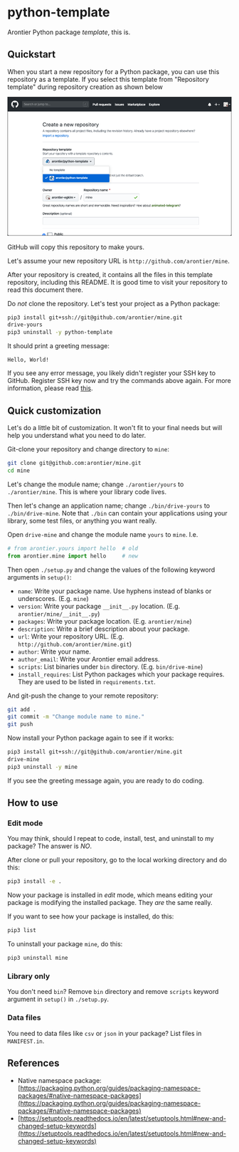 # python-template

Arontier Python package *template*, this is.

## Quickstart

When you start a new repository for a Python package,
you can use this repository as a template.
If you select this template from "Repository template"
during repository creation as shown below

![docs/template.png](docs/template.png)

GitHub will copy this repository to make yours.

Let's assume your new repository URL is `http://github.com/arontier/mine`.

After your repository is created, it contains all the files
in this template repository, including this README.
It is good time to visit your repository to read this document there.

Do *not* clone the repository.
Let's test your project as a Python package:

```bash
pip3 install git+ssh://git@github.com/arontier/mine.git
drive-yours
pip3 uninstall -y python-template
```

It should print a greeting message:

```
Hello, World!
```

If you see any error message,
you likely didn't register your SSH key to GitHub.
Register SSH key now and try the commands above again.
For more information, please read [this](https://help.github.com/en/github/authenticating-to-github/adding-a-new-ssh-key-to-your-github-account).

## Quick customization

Let's do a little bit of customization.
It won't fit to your final needs but will help you understand what you need to do later.

Git-clone your repository and change directory to `mine`:

```bash
git clone git@github.com:arontier/mine.git
cd mine
```

Let's change the module name;
change `./arontier/yours` to `./arontier/mine`.
This is where your library code lives.

Then let's change an application name;
change `./bin/drive-yours` to `./bin/drive-mine`.
Note that `./bin` can contain your applications
using your library, some test files, or anything you want really.

Open `drive-mine` and change the module name `yours` to `mine`. I.e.

```python
# from arontier.yours import hello  # old
from arontier.mine import hello     # new
```

Then open `./setup.py` and change the values of the following keyword arguments in `setup()`:

* `name`: Write your package name. Use hyphens instead of blanks or underscores. (E.g. `mine`)
* `version`: Write your package `__init__.py` location. (E.g. `arontier/mine/__init__.py`)
* `packages`: Write your package location. (E.g. `arontier/mine`)
* `description`: Write a brief description about your package.
* `url`: Write your repository URL. (E.g. `http://github.com/arontier/mine.git`)
* `author`: Write your name.
* `author_email`: Write your Arontier email address.
* `scripts`: List binaries under `bin` directory. (E.g. `bin/drive-mine`)
* `install_requires`: List Python packages which your package requires. They are used to be listed in `requirements.txt`.

And git-push the change to your remote repository:

```bash
git add .
git commit -m "Change module name to mine."
git push
```

Now install your Python package again to see if it works:

```bash
pip3 install git+ssh://git@github.com/arontier/mine.git
drive-mine
pip3 uninstall -y mine
```

If you see the greeting message again, you are ready to do coding.


## How to use

### Edit mode

You may think, should I repeat to code, install, test, and uninstall to my package?
The answer is *NO*.

After clone or pull your repository, go to the local working directory and do this:

```bash
pip3 install -e .
```

Now your package is installed in *edit* mode, which means editing your package is modifying
the installed package. They *are* the same really.

If you want to see how your package is installed, do this:

```bash
pip3 list
```

To uninstall your package `mine`, do this:

```bash
pip3 uninstall mine
```

### Library only

You don't need `bin`?
Remove `bin` directory and remove `scripts` keyword argument in `setup()` in `./setup.py`.

### Data files

You need to data files like `csv` or `json` in your package?
List files in `MANIFEST.in`.

## References

* Native namespace package: [https://packaging.python.org/guides/packaging-namespace-packages/#native-namespace-packages](https://packaging.python.org/guides/packaging-namespace-packages/#native-namespace-packages)
* [https://setuptools.readthedocs.io/en/latest/setuptools.html#new-and-changed-setup-keywords](https://setuptools.readthedocs.io/en/latest/setuptools.html#new-and-changed-setup-keywords)
